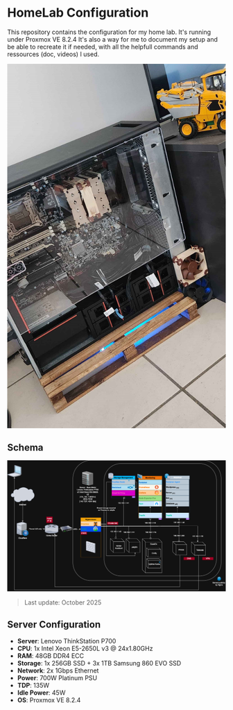 # HomeLab Configuration

This repository contains the configuration for my home lab. It's running under Proxmox VE 8.2.4
It's also a way for me to document my setup and be able to recreate it if needed, with all the helpfull commands and ressources (doc, videos) I used.

![HomeLab](res/homelab.jpg)

## Schema

![HomeLab Schema](res/HomeLab.drawio.png)

> Last update: October 2025

## Server Configuration

- **Server**: Lenovo ThinkStation P700
- **CPU**: 1x Intel Xeon E5-2650L v3 @ 24x1.80GHz
- **RAM**: 48GB DDR4 ECC
- **Storage**: 1x 256GB SSD + 3x 1TB Samsung 860 EVO SSD
- **Network**: 2x 1Gbps Ethernet
- **Power**: 700W Platinum PSU
- **TDP**: 135W
- **Idle Power**: 45W
- **OS**: Proxmox VE 8.2.4
